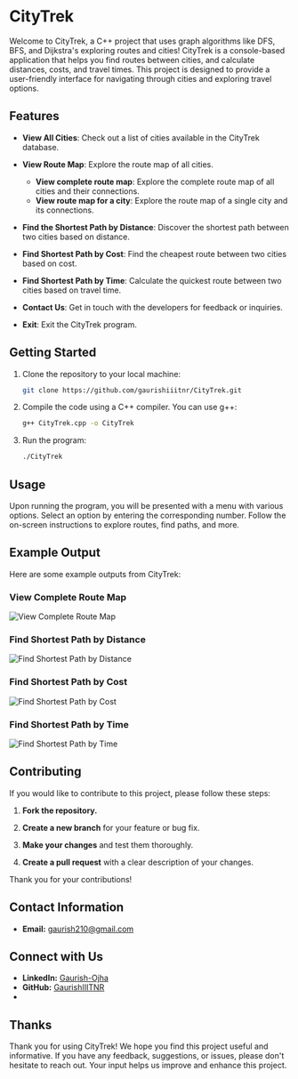 # CityTrek

Welcome to CityTrek, a C++ project that uses graph algorithms like DFS, BFS, and Dijkstra's exploring routes and cities! CityTrek is a console-based application that helps you find routes between cities, and calculate distances, costs, and travel times. This project is designed to provide a user-friendly interface for navigating through cities and exploring travel options.

## Features

- **View All Cities**: Check out a list of cities available in the CityTrek database.

- **View Route Map**: Explore the route map of all cities.
   - **View complete route map**: Explore the complete route map of all cities and their connections.
   - **View route map for a city**: Explore the route map of a single city and its connections.

- **Find the Shortest Path by Distance**: Discover the shortest path between two cities based on distance.

- **Find Shortest Path by Cost**: Find the cheapest route between two cities based on cost.

- **Find Shortest Path by Time**: Calculate the quickest route between two cities based on travel time.

- **Contact Us**: Get in touch with the developers for feedback or inquiries.
-  **Exit**: Exit the CityTrek program.

## Getting Started

1. Clone the repository to your local machine:
   ```bash
   git clone https://github.com/gaurishiiitnr/CityTrek.git

2. Compile the code using a C++ compiler. You can use g++:
   ```bash
   g++ CityTrek.cpp -o CityTrek

3. Run the program:
   ```bash
   ./CityTrek
## Usage

Upon running the program, you will be presented with a menu with various options. Select an option by entering the corresponding number. Follow the on-screen instructions to explore routes, find paths, and more.
## Example Output

Here are some example outputs from CityTrek:

### View Complete Route Map

![View Complete Route Map](#)

### Find Shortest Path by Distance

![Find Shortest Path by Distance](#)

### Find Shortest Path by Cost

![Find Shortest Path by Cost](#)

### Find Shortest Path by Time

![Find Shortest Path by Time](#)

## Contributing

If you would like to contribute to this project, please follow these steps:

1. **Fork the repository.**

2. **Create a new branch** for your feature or bug fix.

3. **Make your changes** and test them thoroughly.

4. **Create a pull request** with a clear description of your changes.

Thank you for your contributions!


## Contact Information

- **Email:** gaurish210@gmail.com

## Connect with Us

- **LinkedIn:** [Gaurish-Ojha](https://www.linkedin.com/in/gaurish-ojha/)
- **GitHub:** [GaurishIIITNR](https://www.github.com/gaurishiiitnr/)
- 
## Thanks

Thank you for using CityTrek! We hope you find this project useful and informative. If you have any feedback, suggestions, or issues, please don't hesitate to reach out. Your input helps us improve and enhance this project.
